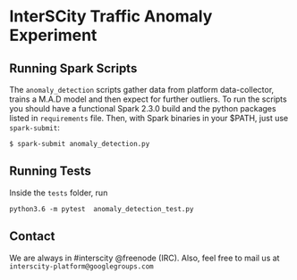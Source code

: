 # InterSCity Traffic Anomaly Experiment

## Running Spark Scripts

The `anomaly_detection` scripts gather data from platform data-collector,
trains a M.A.D model and then expect for further outliers. To run the scripts
you should have a functional Spark 2.3.0 build and the python packages listed
in `requirements` file. Then, with Spark binaries in your $PATH, just use
`spark-submit`:
```
$ spark-submit anomaly_detection.py
```

## Running Tests

Inside the `tests` folder, run
```
python3.6 -m pytest  anomaly_detection_test.py
```

## Contact

We are always in #interscity @freenode (IRC). Also, feel free to mail us at
`interscity-platform@googlegroups.com`
